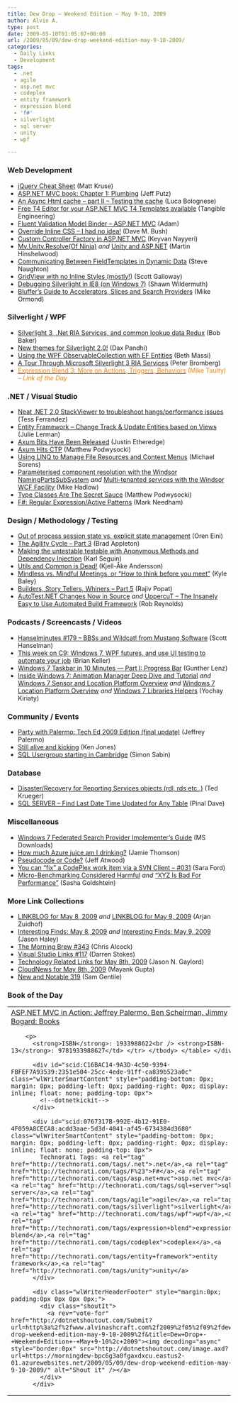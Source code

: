 ```yaml
---
title: Dew Drop – Weekend Edition – May 9-10, 2009
author: Alvin A.
type: post
date: 2009-05-10T01:05:07+00:00
url: /2009/05/09/dew-drop-weekend-edition-may-9-10-2009/
categories:
  - Daily Links
  - Development
tags:
  - .net
  - agile
  - asp.net mvc
  - codeplex
  - entity framework
  - expression blend
  - 'f#'
  - silverlight
  - sql server
  - unity
  - wpf

---
```

### Web Development

  * [jQuery Cheat Sheet][1] (Matt Kruse)
  * [ASP.NET MVC book: Chapter 1: Plumbing][2] (Jeff Putz)
  * [An Async Html cache – part II – Testing the cache][3] (Luca Bolognese)
  * [Free T4 Editor for your ASP.NET MVC T4 Templates available][4] (Tangible Engineering)
  * [Fluent Validation Model Binder &#8211; ASP.NET MVC][5] (Adam)
  * [Override Inline CSS – I had no idea!][6] (Dave M. Bush)
  * [Custom Controller Factory in ASP.NET MVC][7] (Keyvan Nayyeri)
  * [My.Unity.Resolve(Of Ninja)][8] _and_ [Unity and ASP.NET][9] (Martin Hinshelwood)
  * [Communicating Between FieldTemplates in Dynamic Data][10] (Steve Naughton)
  * [GridView with no Inline Styles (mostly!)][11] (Scott Galloway)
  * [Debugging Silverlight in IE8 (on Windows 7)][12] (Shawn Wildermuth)
  * [Bluffer’s Guide to Accelerators, Slices and Search Providers][13] (Mike Ormond)

### Silverlight / WPF

  * [Silverlight 3, .Net RIA Services, and common lookup data Redux][14] (Bob Baker)
  * [New themes for Silverlight 2.0!][15] (Dax Pandhi)
  * [Using the WPF ObservableCollection with EF Entities][16] (Beth Massi)
  * [A Tour Through Microsoft Silverlight 3 RIA Services][17] (Peter Bromberg)
  * [<span style="color: #ff8000;">Expression Blend 3: More on Actions, Triggers, Behaviors</span>][18] <span style="color: #ff8000;">(Mike Taulty) <em>– Link of the Day</em></span>

### .NET / Visual Studio

  * [Neat .NET 2.0 StackViewer to troubleshoot hangs/performance issues][19] (Tess Ferrandez)
  * [Entity Framework &#8211; Change Track & Update Entities based on Views][20] (Julie Lerman)
  * [Axum Bits Have Been Released][21] (Justin Etheredge)
  * [Axum Hits CTP][22] (Matthew Podwysocki)
  * [Using LINQ to Manage File Resources and Context Menus][23] (Michael Sorens)
  * [Parameterised component resolution with the Windsor NamingPartsSubSystem][24] _and_ [Multi-tenanted services with the Windsor WCF Facility][25] (Mike Hadlow)
  * [Type Classes Are The Secret Sauce][26] (Matthew Podwysocki)
  * [F#: Regular Expression/Active Patterns][27] (Mark Needham)

### Design / Methodology / Testing

  * [Out of process session state vs. explicit state management][28] (Oren Eini)
  * [The Agility Cycle &#8211; Part 3][29] (Brad Appleton)
  * [Making the untestable testable with Anonymous Methods and Dependency Injection][30] (Karl Seguin)
  * [Utils and Common is Dead!][31] (Kjell-Åke Andersson)
  * [Mindless vs. Mindful Meetings, or “How to think before you meet”][32] (Kyle Baley)
  * <a href="http://www.thousandtyone.com/blog/BuildersStoryTellersAndWhinersPart5.aspx" target="_blank">Builders, Story Tellers, Whiners &#8211; Part 5</a> (Rajiv Popat)
  * [AutoTest.NET Changes Now in Source][33] _and_ [UppercuT &#8211; The Insanely Easy to Use Automated Build Framework][34] (Rob Reynolds)

### Podcasts / Screencasts / Videos

  * [Hanselminutes #179 &#8211; BBSs and Wildcat! from Mustang Software][35] (Scott Hanselman)
  * [This week on C9: Windows 7, WPF futures, and use UI testing to automate your job][36] (Brian Keller)
  * [Windows 7 Taskbar in 10 Minutes &#8212; Part I: Progress Bar][37] (Gunther Lenz)
  * [Inside Windows 7: Animation Manager Deep Dive and Tutorial][38] _and_ [Windows 7 Sensor and Location Platform Overview][39] _and_ [Windows 7 Location Platform Overview][40] _and_ [Windows 7 Libraries Helpers][41] (Yochay Kiriaty)

### Community / Events

  * [Party with Palermo: Tech Ed 2009 Edition (final update)][42] (Jeffrey Palermo)
  * [Still alive and kicking][43] (Ken Jones)
  * [SQL Usergroup starting in Cambridge][44] (Simon Sabin)

### Database

  * [Disaster/Recovery for Reporting Services objects (rdl, rds etc..)][45] (Ted Krueger)
  * [SQL SERVER – Find Last Date Time Updated for Any Table][46] (Pinal Dave)

### Miscellaneous

  * [Windows 7 Federated Search Provider Implementer&#8217;s Guide][47] (MS Downloads)
  * [How much Azure juice am I drinking?][48] (Jamie Thomson)
  * [Pseudocode or Code?][49] (Jeff Atwood)
  * [You can “fix” a CodePlex work item via a SVN Client &#8211; #031][50] (Sara Ford)
  * [Micro-Benchmarking Considered Harmful][51] _and_ [“XYZ Is Bad For Performance”][52] (Sasha Goldshtein)

### More Link Collections

  * [LINKBLOG for May 8, 2009][53] _and_ [LINKBLOG for May 9, 2009][54] (Arjan Zuidhof)
  * [Interesting Finds: May 8, 2009][55] _and_ [Interesting Finds: May 9, 2009][56] (Jason Haley)
  * [The Morning Brew #343][57] (Chris Alcock)
  * [Visual Studio Links #117][58] (Darren Stokes)
  * [Technology Related Links for May 8th, 2009][59] (Jason N. Gaylord)
  * [CloudNews for May 8th, 2009][60] (Mayank Gupta)
  * [New and Notable 319][61] (Sam Gentile)

### Book of the Day

<div id="scid:7dc1bd33-94bd-46fd-a20b-0131235bcd47:eef58220-f0ab-4604-8c70-621b83b80ac4" class="wlWriterSmartContent" style="padding-bottom: 0px; margin: 0px; padding-left: 0px; padding-right: 0px; display: inline; float: none; padding-top: 0px">
  <table border="0" cellspacing="0" cellpadding="2" width="400">
    <tr>
      <td width="400" valign="top">
        <a title="ASP.NET MVC in Action: Jeffrey Palermo, Ben Scheirman, Jimmy Bogard: Books" href="http://www.amazon.com/exec/obidos/ASIN/1933988622/alvinashcraft-20"><img data-recalc-dims="1" decoding="async" style="float:left" src="https://i0.wp.com/images.amazon.com/images/P/1933988622.01.MZZZZZZZ.jpg?w=660" border="0" alt="" align="left" />ASP.NET MVC in Action: Jeffrey Palermo, Ben Scheirman, Jimmy Bogard: Books</a></p> 
        
        <p>
          <strong>ISBN</strong>: 1933988622<br /> <strong>ISBN-13</strong>: 9781933988627</td> </tr> </tbody> </table> </div> 
          
          <div id="scid:C16BAC14-9A3D-4c50-9394-FBFEF7A93539:2351e504-25cc-4ede-91ff-ca839b523a0c" class="wlWriterSmartContent" style="padding-bottom: 0px; margin: 0px; padding-left: 0px; padding-right: 0px; display: inline; float: none; padding-top: 0px">
            <!--dotnetkickit-->
          </div>
          
          <div id="scid:0767317B-992E-4b12-91E0-4F059A8CECA8:acdd3aae-5d3d-4041-af45-6734384d3680" class="wlWriterSmartContent" style="padding-bottom: 0px; margin: 0px; padding-left: 0px; padding-right: 0px; display: inline; float: none; padding-top: 0px">
            Technorati Tags: <a rel="tag" href="http://technorati.com/tags/.net">.net</a>,<a rel="tag" href="http://technorati.com/tags/F%23">F#</a>,<a rel="tag" href="http://technorati.com/tags/asp.net+mvc">asp.net mvc</a>,<a rel="tag" href="http://technorati.com/tags/sql+server">sql server</a>,<a rel="tag" href="http://technorati.com/tags/agile">agile</a>,<a rel="tag" href="http://technorati.com/tags/silverlight">silverlight</a>,<a rel="tag" href="http://technorati.com/tags/wpf">wpf</a>,<a rel="tag" href="http://technorati.com/tags/expression+blend">expression blend</a>,<a rel="tag" href="http://technorati.com/tags/codeplex">codeplex</a>,<a rel="tag" href="http://technorati.com/tags/entity+framework">entity framework</a>,<a rel="tag" href="http://technorati.com/tags/unity">unity</a>
          </div>
          
          <div class="wlWriterHeaderFooter" style="margin:0px; padding:0px 0px 0px 0px;">
            <div class="shoutIt">
              <a rev="vote-for" href="http://dotnetshoutout.com/Submit?url=http%3a%2f%2fwww.alvinashcraft.com%2f2009%2f05%2f09%2fdew-drop-weekend-edition-may-9-10-2009%2f&title=Dew+Drop+-+Weekend+Edition+-+May+9-10%2c+2009"><img decoding="async" style="border:0px" src="http://dotnetshoutout.com/image.axd?url=https://morningdew-bpc6g3a0fgaxdxcu.eastus2-01.azurewebsites.net/2009/05/09/dew-drop-weekend-edition-may-9-10-2009/" alt="Shout it" /></a>
            </div>
          </div>

 [1]: http://www.javascripttoolbox.com/jquery/cheatsheet/
 [2]: http://weblogs.asp.net/jeff/archive/2009/05/08/asp-net-mvc-book-chapter-1-plumbing.aspx
 [3]: http://blogs.msdn.com/lucabol/archive/2009/05/08/an-async-html-cache-part-ii-testing-the-cache.aspx
 [4]: http://tangibleengineering.blogspot.com/2009/05/tangible-t4-editor-14-support-for-mvc.html
 [5]: http://schotime.net/blog/index.php/2009/05/09/fluent-validation-model-binder-aspnet-mvc/
 [6]: http://blog.dmbcllc.com/2009/05/09/override-inline-css-i-had-no-idea/
 [7]: http://nayyeri.net/blog/custom-controller-factory-in-asp-net-mvc/
 [8]: http://feedproxy.google.com/~r/MartinHinshelwood/~3/wnnlvUGrBh8/my.unity.resolveof-ninja.aspx
 [9]: http://feedproxy.google.com/~r/MartinHinshelwood/~3/sIk99JQPy48/unity-and-asp.net.aspx
 [10]: http://csharpbits.notaclue.net/2009/05/communicating-between-fieldtemplates-in.html
 [11]: http://feedproxy.google.com/~r/mostlylucid/XRDO/~3/dUCfePHeu1g/1320.aspx
 [12]: http://wildermuth.com/2009/05/08/Debugging_Silverlight_in_IE8_(on_Windows_7)
 [13]: http://feedproxy.google.com/~r/mikeormond/~3/us-tyro-_ig/bluffer-s-guide-to-accelerators-slices-and-search-providers.aspx
 [14]: http://microapplications.com/blog/archive/2009/05/07/330.aspx
 [15]: http://feedproxy.google.com/~r/DaxPandhisBlog/~3/KE-wzpMI4xY/post.aspx
 [16]: http://blogs.msdn.com/bethmassi/archive/2009/05/08/using-the-wpf-observablecollection-with-ef-entities.aspx
 [17]: http://feedproxy.google.com/~r/blogspot/lGrQ/~3/EA1rhlCNkKA/tour-through-microsoft-silverlight-3.html
 [18]: http://mtaulty.com/CommunityServer/blogs/mike_taultys_blog/archive/2009/05/08/expression-blend-3-more-on-actions-triggers-behaviors.aspx
 [19]: http://blogs.msdn.com/tess/archive/2009/05/08/neat-net-2-0-stackviewer-to-troubleshoot-hangs-performance-issues.aspx
 [20]: http://www.thedatafarm.com/Blog/2009/05/09/EntityFrameworkChangeTrackUpdateEntitiesBasedOnViews.aspx
 [21]: http://www.codethinked.com/post.aspx?id=903ba443-9448-4013-b34c-09147bd600b1
 [22]: http://codebetter.com/blogs/matthew.podwysocki/archive/2009/05/08/axum-hits-ctp.aspx
 [23]: http://www.devx.com/dotnet/Article/41639?trk=DXRSS_DOTNET
 [24]: http://feedproxy.google.com/~r/CodeRant/~3/gMitYt8aQQE/parameterised-component-resolution-with.html
 [25]: http://feedproxy.google.com/~r/CodeRant/~3/_vwswZtuPOw/multi-tenanted-services-with-windsor.html
 [26]: http://feedproxy.google.com/~r/MatthewPodwysockisBlog/~3/yTgMdbBARpE/type-classes-are-the-secret-sauce.aspx
 [27]: http://www.markhneedham.com/blog/2009/05/10/f-regular-expressionsactive-patterns/
 [28]: http://feedproxy.google.com/~r/AyendeRahien/~3/GBo1rWpjTdE/out-of-process-session-state-vs.-explicit-state-management.aspx
 [29]: http://bradapp.blogspot.com/2009/04/agility-cycle-part-3.html
 [30]: http://codebetter.com/blogs/karlseguin/archive/2009/05/08/making-the-untestable-testable-with-anonymous-methods-and-dependency-injection.aspx
 [31]: http://www.geekproject.com/showTopic.aspx?id=100
 [32]: http://codebetter.com/blogs/kyle.baley/archive/2009/05/08/mindless-vs-mindful-meetings-or-how-to-think-before-you-meet.aspx
 [33]: http://feedproxy.google.com/~r/robz/~3/lnLu9GwZTNI/autotest.net-changes-now-in-source.aspx
 [34]: http://feedproxy.google.com/~r/robz/~3/OaFT0BlbHX8/uppercut---the-insanely-easy-to-use-automated-build-framework.aspx
 [35]: http://www.hanselminutes.com/default.aspx?ShowID=179
 [36]: http://channel9.msdn.com/shows/This+Week+On+Channel+9/This-week-on-C9-Windows-7-WPF-futures-and-use-UI-testing-to-automate-your-job/
 [37]: http://blogs.msdn.com/usisvde/archive/2009/05/08/windows-7-taskbar-in-10-minutes-part-i-progress-bar.aspx
 [38]: http://channel9.msdn.com/posts/yochay/Inside-Windows-7-Animation-Manager-Deep-Dive/
 [39]: http://channel9.msdn.com/posts/yochay/Windows-7-Sensor-and-Location-Platform-Overview/
 [40]: http://channel9.msdn.com/posts/yochay/Windows-7-Location-Platform-Overview/
 [41]: http://windowsteamblog.com/blogs/developers/archive/2009/05/08/windows-7-libraries-ishellfolder.aspx
 [42]: http://feedproxy.google.com/~r/jeffreypalermo/~3/aZGurROSBzA/
 [43]: http://blogs.msdn.com/microsoft_press/archive/2009/05/08/still-alive-and-kicking.aspx
 [44]: http://feedproxy.google.com/~r/SimonsSqlServerStuff/~3/0g37dTXONGk/SQL-Usergroup-starting-in-Cambridge.aspx
 [45]: http://blogs.lessthandot.com/index.php/DataMgmt/DBAdmin/MSSQLServerAdmin/disaster-recovery-for-reporting-services
 [46]: http://blog.sqlauthority.com/2009/05/09/sql-server-find-last-date-time-updated-for-any-table/
 [47]: http://feedproxy.google.com/~r/MicrosoftDownloadCenter/~3/6ZShzi3eOtk/details.aspx
 [48]: http://blogs.conchango.com/jamiethomson/archive/2009/05/08/how-much-azure-juice-am-i-drinking.aspx
 [49]: http://www.codinghorror.com/blog/archives/001264.html
 [50]: http://blogs.msdn.com/saraford/archive/2009/05/08/you-can-fix-a-codeplex-work-item-via-a-svn-client-031.aspx
 [51]: http://blogs.microsoft.co.il/blogs/sasha/archive/2009/05/08/micro-benchmarking-considered-harmful.aspx
 [52]: http://blogs.microsoft.co.il/blogs/sasha/archive/2009/05/08/xyz-is-bad-for-performance.aspx
 [53]: http://feedproxy.google.com/~r/ArjansWorld/~3/JltaC3YPdts/
 [54]: http://feedproxy.google.com/~r/ArjansWorld/~3/Zn1e0sNpgmI/
 [55]: http://jasonhaley.com/blog/post.aspx?id=d3b098c0-1866-43ff-8b86-8c2fb2cbad75
 [56]: http://jasonhaley.com/blog/post.aspx?id=62858735-c6c7-475c-9af3-c6c48484f84d
 [57]: http://feedproxy.google.com/~r/ReflectivePerspective/~3/IgH8gsxXl7w/
 [58]: http://visualstudiohacks.com/blog/visual-studio-links-117/
 [59]: http://feeds.jasongaylord.com/~r/JasonNGaylord/~3/hqQg6bQVU4Y/technology-related-links-for-may-8th-2009.aspx
 [60]: http://feedproxy.google.com/~r/CloudAve/~3/o_dqzIQLRR4/cloudnews-for-may-8th-2009
 [61]: http://feedproxy.google.com/~r/SamGentile/~3/zesTBuYq4Yw/
